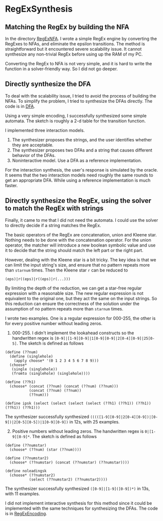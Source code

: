 # RegExSynthesis

## Matching the RegEx by building the NFA

In the directory [RegExNFA](./RegExNFA/). I wrote a simple RegEx engine by converting the RegExes to NFAs, and eliminate the epsilon transitions. The method is straightforward but it encountered severe scalability issue. It cannot synthesize any non-trivial RegEx before using up the RAM of my PC.

Converting the RegEx to NFA is not very simple, and it is hard to write the function in a solver-friendly way. So I did not go deeper.

## Directly synthesize the DFA

To deal with the scalability issue, I tried to avoid the process of building the NFAs. To simplify the problem, I tried to synthesize the DFAs directly. The code is in [DFA](./DFA/).

Using a very simple encoding, I successfully synthesized some simple automata. The sketch is roughly a 2-d table for the transition function.

I implemented three interaction models.

1. The synthesizer proposes the strings, and the user identifies whether they are acceptable.
2. The synthesizer proposes two DFAs and a string that causes different behavior of the DFAs.
3. Noninteractive model. Use a DFA as a reference implementation.

For the interaction synthesis, the user's response is simulated by the oracle. It seems that the two interaction models need roughly the same rounds to get an appropriate DFA. While using a reference implementation is much faster.

## Directly synthesize the RegEx, using the solver to match the RegEx with strings

Finally, it came to me that I did not need the automata. I could use the solver to directly decide if a string matches the RegEx.

The basic operators of the RegEx are concatenation, union and Kleene star. Nothing needs to be done with the concatenation operator. For the union operator, the matcher will introduce a new boolean symbolic value and use it to decide that the string should match the left part or the right part.

However, dealing with the Kleene star is a bit tricky. The key idea is that we can limit the input string's size, and ensure that no pattern repeats more than `starnum` times. Then the Kleene star `r` can be reduced to

```
(eps)|r((eps)|r((eps)|r(...)))
```

By limiting the depth of the reduction, we can get a star-free regular expression with a reasonable size. The new regular expression is not equivalent to the original one, but they act the same on the input strings. So this reduction can ensure the correctness of the solution under the assumption of no pattern repeats more than `starnum` times.

I wrote two examples. One is a regular expression for 000-255, the other is for every positive number without leading zeros.

1. 000-255. I didn't implement the lookahead constructs so the handwritten regex is `[0-9]|[1-9][0-9]|1[0-9][0-9]|2[0-4][0-9]|25[0-5]`. The sketch is defined as follows

```racket
(define (??num)
  (define (singlehole)
    (apply choose* '(0 1 2 3 4 5 6 7 8 9)))
  (choose*
   (single (singlehole))
   (fromto (singlehole) (singlehole))))
   
(define (??h1)
  (choose* (concat (??num) (concat (??num) (??num)))
           (concat (??num) (??num))
           (??num)))
           
(define ipsk (select (select (select (select (??h1) (??h1)) (??h1)) (??h1)) (??h1)))
```

The synthesizer successfully synthesized `(((([1-9][0-9]|2[0-4][0-9])|[0-9])|2[0-5][0-5])|1[0-9][0-9])` in 12s, with 25 examples.

2. Positive numbers without leading zeros. The handwritten regex is `0|[1-9][0-9]*`. The sketch is defined as follows

```racket
(define (??numstar)
  (choose* (??num) (star (??num))))

(define (??numstar2)
  (choose* (??numstar) (concat (??numstar) (??numstar))))

(define noleadingsk
  (choose* (??numstar2)
           (select (??numstar2) (??numstar2))))
```

The synthesizer successfully synthesized `([0-9]|[1-9]([0-9])*)` in 13s, with 11 examples.

I did not implement interactive synthesis for this method since it could be implemented with the same techniques for synthesizing the DFAs. The code is in [RegExEncoding](./RegExEncoding/).
